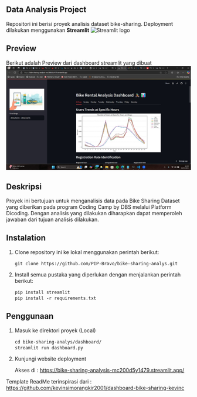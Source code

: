 ## Data Analysis Project
Repositori ini berisi proyek analisis dataset bike-sharing. Deployment dilakukan menggunakan **Streamlit** <img src="https://user-images.githubusercontent.com/7164864/217935870-c0bc60a3-6fc0-4047-b011-7b4c59488c91.png" alt="Streamlit logo"></img>

## Preview
Berikut adalah Preview dari dashboard streamlit yang dibuat
![Bike Sharing Dataset Analysis Dashboard Streamlit Preview](/preview_dashboard.jpg)


## Deskripsi

Proyek ini bertujuan untuk menganalisis data pada Bike Sharing Dataset yang diberikan pada program Coding Camp by DBS melalui Platform Dicoding. Dengan analisis yang dilakukan diharapkan dapat memperoleh jawaban
dari tujuan analisis dilakukan.

## Instalation

1. Clone repository ini ke lokal menggunakan perintah berikut:

   ```shell
   git clone https://github.com/PIP-Bravo/bike-sharing-analys.git
   ```

2. Install semua pustaka yang diperlukan dengan menjalankan perintah berikut:

    ```shell
    pip install streamlit
    pip install -r requirements.txt
    ```

## Penggunaan
1. Masuk ke direktori proyek (Local)

    ```shell
    cd bike-sharing-analys/dashboard/
    streamlit run dashboard.py
    ```
2. Kunjungi website deployment

   Akses di : https://bike-sharing-analysis-mc200d5y1479.streamlit.app/

Template ReadMe terinspirasi dari : https://github.com/kevinsimorangkir2001/dashboard-bike-sharing-kevinc
